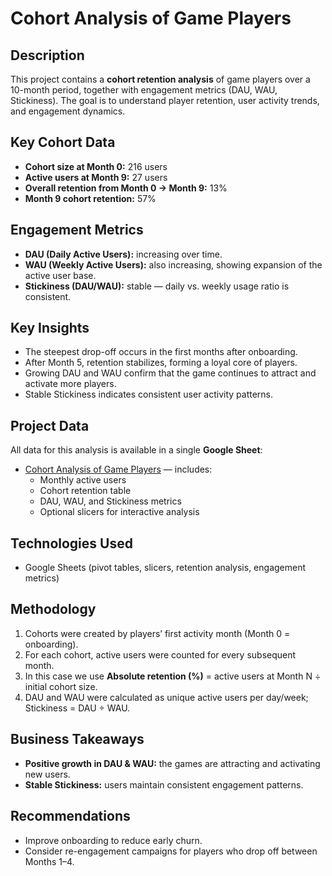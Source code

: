 # Cohort Analysis of Game Players

## Description
This project contains a **cohort retention analysis** of game players over a 10-month period, together with engagement metrics (DAU, WAU, Stickiness). The goal is to understand player retention, user activity trends, and engagement dynamics.

## Key Cohort Data
- **Cohort size at Month 0:** 216 users  
- **Active users at Month 9:** 27 users  
- **Overall retention from Month 0 → Month 9:** 13%  
- **Month 9 cohort retention:** 57%

## Engagement Metrics
- **DAU (Daily Active Users):** increasing over time.  
- **WAU (Weekly Active Users):** also increasing, showing expansion of the active user base.  
- **Stickiness (DAU/WAU):** stable — daily vs. weekly usage ratio is consistent.

## Key Insights
- The steepest drop-off occurs in the first months after onboarding.  
- After Month 5, retention stabilizes, forming a loyal core of players.  
- Growing DAU and WAU confirm that the game continues to attract and activate more players.  
- Stable Stickiness indicates consistent user activity patterns.  

## Project Data
All data for this analysis is available in a single **Google Sheet**:
- [Cohort Analysis of Game Players](https://docs.google.com/spreadsheets/d/1cOm9vqfeQqBHWsLseepIOG3EaPkCYMUiG6ga8GIjV8s/edit?usp=sharing) — includes:  
  - Monthly active users  
  - Cohort retention table  
  - DAU, WAU, and Stickiness metrics  
  - Optional slicers for interactive analysis 

## Technologies Used
- Google Sheets (pivot tables, slicers, retention analysis, engagement metrics)

## Methodology
1. Cohorts were created by players’ first activity month (Month 0 = onboarding).  
2. For each cohort, active users were counted for every subsequent month.  
3. In this case we use **Absolute retention (%)** = active users at Month N ÷ initial cohort size.  
4. DAU and WAU were calculated as unique active users per day/week; Stickiness = DAU ÷ WAU.

## Business Takeaways
- **Positive growth in DAU & WAU:** the games are attracting and activating new users.  
- **Stable Stickiness:** users maintain consistent engagement patterns.  

## Recommendations  
- Improve onboarding to reduce early churn.
- Consider re-engagement campaigns for players who drop off between Months 1–4.

